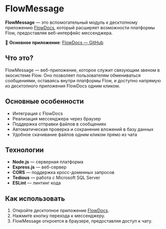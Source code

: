 # FlowMessage

**FlowMessage** — это вспомогательный модуль к десктопному приложению [FlowDocs](https://github.com/CaptainFearist/FlowDocs), который расширяет возможности платформы Flow, предоставляя веб-интерфейс мессенджера.

🔗 **Основное приложение**: [FlowDocs — GitHub](https://github.com/CaptainFearist/FlowDocs)

## Что это?

FlowMessage — веб-приложение, которое служит связующим звеном в экосистеме Flow. Оно позволяет пользователям обмениваться сообщениями, оставаясь внутри платформы Flow, и доступно напрямую из десктопного приложения FlowDocs одним кликом.

## Основные особенности

- Интеграция с FlowDocs  
- Реализация мессенджера через браузер
- Поддержка отправки файлов в сообщениях  
- Автоматическая проверка и сохранение вложений в базу данных  
- Удобное скачивание файлов одним кликом прямо из чата

## Технологии

- **Node.js** — серверная платформа  
- **Express.js** — веб-сервер  
- **CORS** — поддержка кросс-доменных запросов  
- **Tedious** — работа с Microsoft SQL Server  
- **ESLint** — линтинг кода

## Как использовать

1. Откройте десктопное приложение [FlowDocs](https://github.com/CaptainFearist/FlowDocs).
2. Нажмите кнопку перехода к мессенджеру.
3. FlowMessage откроется в браузере, предоставляя доступ к чату.

